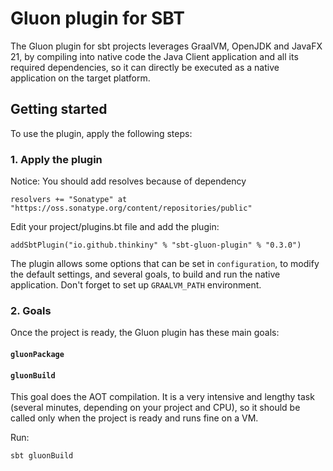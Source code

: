# Gluon plugin for SBT

The Gluon plugin for sbt projects leverages GraalVM, OpenJDK and JavaFX 21,
by compiling into native code the Java Client application and all its required dependencies,
so it can directly be executed as a native application on the target platform.

## Getting started

To use the plugin, apply the following steps:

### 1. Apply the plugin


Notice: You should add resolves because of dependency

    resolvers += "Sonatype" at "https://oss.sonatype.org/content/repositories/public"

Edit your project/plugins.bt file and add the plugin:

    addSbtPlugin("io.github.thinkiny" % "sbt-gluon-plugin" % "0.3.0")

The plugin allows some options that can be set in `configuration`, to modify the default settings, and several goals, to build and run the native application.
Don't forget to set up `GRAALVM_PATH` environment.

### 2. Goals

Once the project is ready, the Gluon plugin has these main goals:

#### `gluonPackage`
#### `gluonBuild`

This goal does the AOT compilation. It is a very intensive and lengthy task (several minutes, depending on your project and CPU), so it should be called only when the project is ready and runs fine on a VM.

Run:

    sbt gluonBuild
